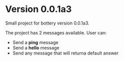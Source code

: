 # Version 0.0.1a3

Small project for bottery version 0.0.1a3.

The project has 2 messages available. User can:

- Send a **ping** message
- Send a **hello** message
- Send any message that will returna  default answer 
